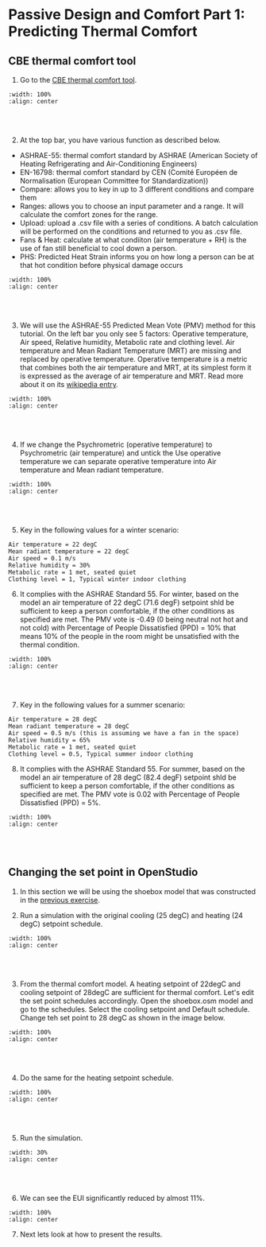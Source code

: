 # Passive Design and Comfort Part 1: Predicting Thermal Comfort

## CBE thermal comfort tool
1. Go to the <a href="https://comfort.cbe.berkeley.edu/" target="_blank">CBE thermal comfort tool</a>.
```{image} ../_static/cmf1/cmf1_1.png
:width: 100%
:align: center
```
<br/><br/>

2. At the top bar, you have various function as described below.
- ASHRAE-55: thermal comfort standard by ASHRAE (American Society of Heating Refrigerating and Air-Conditioning Engineers)
- EN-16798: thermal comfort standard by CEN (Comité Européen de Normalisation (European Committee for Standardization))
- Compare: allows you to key in up to 3 different conditions and compare them 
- Ranges: allows you to choose an input parameter and a range. It will calculate the comfort zones for the range.
- Upload: upload a .csv file with a series of conditions. A batch calculation will be performed on the conditions and returned to you as .csv file.
- Fans & Heat: calculate at what condiiton (air temperature + RH) is the use of fan still beneficial to cool down a person.
- PHS: Predicted Heat Strain informs you on how long a person can be at that hot condition before physical damage occurs
```{image} ../_static/cmf1/cmf1_2.png
:width: 100%
:align: center
```
<br/><br/>

3. We will use the ASHRAE-55 Predicted Mean Vote (PMV) method for this tutorial. On the left bar you only see 5 factors: Operative temperature, Air speed, Relative humidity, Metabolic rate and clothing level. Air temperature and Mean Radiant Temperature (MRT) are missing and replaced by operative temperature. Operative temperature is a metric that combines both the air temperature and MRT, at its simplest form it is expressed as the average of air temperature and MRT. Read more about it on its <a href="https://en.wikipedia.org/wiki/Operative_temperature" target="_blank">wikipedia entry</a>.
```{image} ../_static/cmf1/cmf1_3.png
:width: 100%
:align: center
```
<br/><br/>

4. If we change the Psychrometric (operative temperature) to Psychrometric (air temperature) and untick the Use operative temperature we can separate operative temperature into Air temperature and Mean radiant temperature.
```{image} ../_static/cmf1/cmf1_4.png
:width: 100%
:align: center
```
<br/><br/>

5. Key in the following values for a winter scenario:
```
Air temperature = 22 degC
Mean radiant temperature = 22 degC
Air speed = 0.1 m/s
Relative humidity = 30%
Metabolic rate = 1 met, seated quiet
Clothing level = 1, Typical winter indoor clothing
```

6. It complies with the ASHRAE Standard 55. For winter, based on the model an air temperature of 22 degC (71.6 degF) setpoint shld be sufficient to keep a person comfortable, if the other conditions as specified are met. The PMV vote is -0.49 (0 being neutral not hot and not cold) with Percentage of People Dissatisfied (PPD) = 10% that means 10% of the people in the room might be unsatisfied with the thermal condition.
```{image} ../_static/cmf1/cmf1_5.png
:width: 100%
:align: center
```
<br/><br/>

7. Key in the following values for a summer scenario:
```
Air temperature = 28 degC
Mean radiant temperature = 28 degC
Air speed = 0.5 m/s (this is assuming we have a fan in the space)
Relative humidity = 65%
Metabolic rate = 1 met, seated quiet
Clothing level = 0.5, Typical summer indoor clothing
```

8. It complies with the ASHRAE Standard 55. For summer, based on the model an air temperature of 28 degC (82.4 degF) setpoint shld be sufficient to keep a person comfortable, if the other conditions as specified are met. The PMV vote is 0.02 with Percentage of People Dissatisfied (PPD) = 5%.
```{image} ../_static/cmf1/cmf1_6.png
:width: 100%
:align: center
```
<br/><br/>

## Changing the set point in OpenStudio
1. In this section we will be using the shoebox model that was constructed in the [previous exercise](02_shoebox.md#shoebox-model).

2. Run a simulation with the original cooling (25 degC) and heating (24 degC) setpoint schedule.
```{image} ../_static/cmf1/cmf1_10.png
:width: 100%
:align: center
```
<br/><br/>

3. From the thermal comfort model. A heating setpoint of 22degC and cooling setpoint of 28degC are sufficient for thermal comfort. Let's edit the set point schedules accordingly. Open the shoebox.osm model and go to the schedules. Select the cooling setpoint and Default schedule. Change teh set point to 28 degC as shown in the image below.
```{image} ../_static/cmf1/cmf1_7.png
:width: 100%
:align: center
```
<br/><br/>

4. Do the same for the heating setpoint schedule.
```{image} ../_static/cmf1/cmf1_8.png
:width: 100%
:align: center
```
<br/><br/>

5. Run the simulation.
```{image} ../_static/cmf1/cmf1_9.png
:width: 30%
:align: center
```
<br/><br/>

6. We can see the EUI significantly reduced by almost 11%.
```{image} ../_static/cmf1/cmf1_11.png
:width: 100%
:align: center
```

7. Next lets look at how to present the results.
